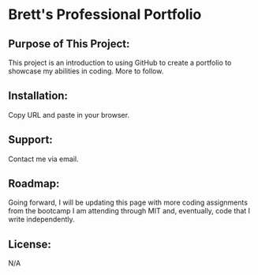 # Brett's Professional Portfolio
## Purpose of This Project:
This project is an introduction to using GitHub to create a portfolio to showcase my abilities in coding.  More to follow.
## Installation:
Copy URL and paste in your browser.
## Support:
Contact me via email.
## Roadmap:
Going forward, I will be updating this page with more coding assignments from the bootcamp I am attending through MIT and, eventually, code that I write independently.
## License:
N/A
